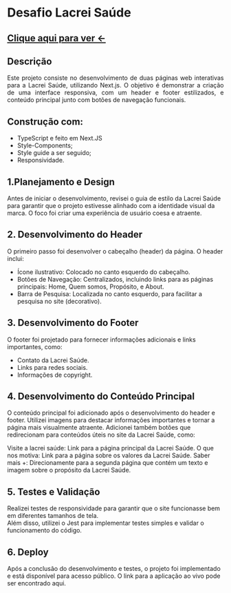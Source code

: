 # Desafio Lacrei Saúde
## [Clique aqui para ver <-](https://desafio-ls.vercel.app/)

## Descrição
<p align="justify">Este projeto consiste no desenvolvimento de duas páginas web interativas para a Lacrei Saúde, utilizando Next.js. O objetivo é demonstrar a criação de uma interface responsiva, com um header e footer estilizados, e conteúdo principal junto com botões de navegação funcionais.</p>

## Construção com:

- TypeScript e feito em Next.JS
- Style-Components;
- Style guide a ser seguido;
- Responsividade.

## 1.Planejamento e Design
Antes de iniciar o desenvolvimento, revisei o guia de estilo da Lacrei Saúde para garantir que o projeto estivesse alinhado com a identidade visual da marca. O foco foi criar uma experiência de usuário coesa e atraente.

## 2. Desenvolvimento do Header
O primeiro passo foi desenvolver o cabeçalho (header) da página. O header inclui:<br/>

- Ícone ilustrativo: Colocado no canto esquerdo do cabeçalho.
- Botões de Navegação: Centralizados, incluindo links para as páginas principais: Home, Quem somos, Propósito, e About.
- Barra de Pesquisa: Localizada no canto esquerdo, para facilitar a pesquisa no site (decorativo).

## 3. Desenvolvimento do Footer
O footer foi projetado para fornecer informações adicionais e links importantes, como:<br/>

- Contato da Lacrei Saúde.
- Links para redes sociais.
- Informações de copyright.

## 4. Desenvolvimento do Conteúdo Principal
O conteúdo principal foi adicionado após o desenvolvimento do header e footer. Utilizei imagens para destacar informações importantes e tornar a página mais visualmente atraente. Adicionei também botões que redirecionam para conteúdos úteis no site da Lacrei Saúde, como:

Visite a lacrei saúde: Link para a página principal da Lacrei Saúde.
O que nos motiva: Link para a página sobre os valores da Lacrei Saúde.
Saber mais +: Direcionamente para a segunda página que contém um texto e imagem sobre o propósito da Lacrei Saúde.

## 5. Testes e Validação
Realizei testes de responsividade para garantir que o site funcionasse bem em diferentes tamanhos de tela.<br/>
Além disso, utilizei o Jest para implementar testes simples e validar o funcionamento do código.

## 6. Deploy
Após a conclusão do desenvolvimento e testes, o projeto foi implementado e está disponível para acesso público. O link para a aplicação ao vivo pode ser encontrado aqui.
